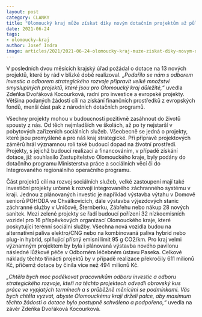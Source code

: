 ```yaml
---
layout: post
category: CLANKY
title: "Olomoucký kraj může získat díky novým dotačním projektům až půl miliardy korun"
date: 2021-06-24
tags: 
- olomoucky–kraj
author: Josef Indra
image: articles/2021/2021-06-24-olomoucky-kraj-muze-ziskat-diky-novym-dotacnim-projektum-az-pul-miliardy-korun.jpg  #751x422 pixelu
---
```

V posledních dvou měsících krajský úřad požádal o dotace na 13 nových projektů, které by rád v blízké době realizoval. *„Podařilo se nám s odborem investic a odborem strategického rozvoje připravit velké množství smysluplných projektů, které jsou pro Olomoucký kraj  důležité,“* uvedla Zdeňka Dvořáková Kocourková, radní pro investice a evropské projekty. 
Většina podaných žádostí cílí na získání finančních prostředků z evropských fondů, menší část pak z národních dotačních programů.
 
Všechny projekty mohou v budoucnosti pozitivně zasáhnout do životů spousty z nás. Od těch nejmladších ve školách, až po ty nejstarší v pobytových zařízeních sociálních služeb. Všeobecně se jedná o projekty, které jsou promyšlené a pro náš kraj strategické. Při přípravě projektových záměrů hrál významnou roli také budoucí dopad na životní prostředí. Projekty, s jejichž budoucí realizací a financováním, v případě získání dotace, již souhlasilo Zastupitelstvo Olomouckého kraje, byly podány do dotačního programu Ministerstva práce a sociálních věcí či do Integrovaného regionálního operačního programu. 

Část projektů cílí na rozvoj sociálních služeb, velké zastoupení mají také investiční projekty určené k rozvoji integrovaného záchranného systému v kraji. Jednou z plánovaných investic je například výstavba výtahu v Domově seniorů POHODA ve Chválkovicích, dále výstavba výjezdových stanic záchranné služby v Uničově, Šternberku, Zábřehu nebo nákup 28 nových sanitek. Mezi zelené projekty se řadí budoucí pořízení 32 nízkoemisních vozidel pro 16 příspěvkových organizací Olomouckého kraje, které poskytující terénní sociální služby. Všechna nová vozidla budou na alternativní paliva elektro/CNG nebo na kombinovaná paliva hybrid nebo plug-in hybrid, splňující přísný emisní limit 95 g CO2/km. Pro kraj velmi významným projektem by byla i plánovaná výstavba nového pavilonu následné lůžkové péče v Odborném léčebném ústavu Paseka. Celkové náklady těchto třinácti projektů by v případě realizace překročily 611 milionů Kč, přičemž dotace by činila více než 494 milionů Kč. 
 
*„Chtěla bych moc poděkovat pracovníkům odboru investic a odboru strategického rozvoje, kteří na těchto projektech odvedli obrovský kus práce ve vypjatých termínech a s průběžně měnícími se podmínkami. Vás bych chtěla vyzvat, abyste Olomouckému kraji drželi palce, aby maximum těchto žádostí o dotace bylo postupně schváleno a podpořeno,“* uvedla na závěr Zdeňka Dvořáková Kocourková.
